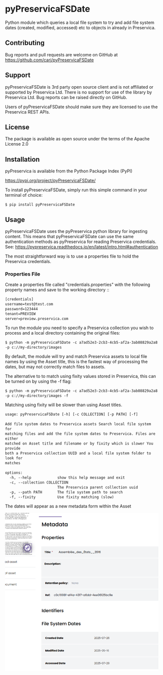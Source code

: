 # pyPreservicaFSDate

Python module which queries a local file system to try and add file system dates (created, modified, accessed) 
etc to objects in already in Preservica.

## Contributing

Bug reports and pull requests are welcome on GitHub at https://github.com/carj/pyPreservicaFSDate

## Support 

pyPreservicaFSDate is 3rd party open source client and is not affiliated or supported by Preservica Ltd.
There is no support for use of the library by Preservica Ltd.
Bug reports can be raised directly on GitHub.

Users of pyPreservicaFSDate should make sure they are licensed to use the Preservica REST APIs. 

## License

The package is available as open source under the terms of the Apache License 2.0

## Installation

pyPreservica is available from the Python Package Index (PyPI)

https://pypi.org/project/pyPreservicaFSDate/

To install pyPreservicaFSDate, simply run this simple command in your terminal of choice:


    $ pip install pyPreservicaFSDate



## Usage

pyPreservicaFSDate uses the pyPreservica python library for ingesting content. This means that pyPreservicaFSDate 
can use the same authentication methods as pyPreservica for reading Preservica credentials. See: 
https://pypreservica.readthedocs.io/en/latest/intro.html#authentication

The most straightforward way is to use a properties file to hold the Preservica credentials.

### Properties File

Create a properties file called "credentials.properties" with the following property names
and save to the working directory ::

    [credentials]
    username=test@test.com
    password=123444
    tenant=PREVIEW
    server=preview.preservica.com



To run the module you need to specify a Preservica collection you wish to process and a local directory
containing the original files:


    $ python -m pyPreservicaFSDate -c a7ad52e3-2cb3-4cb5-af2a-3ab08829a2a8 -p c://my-directory/images

By default, the module will try and match Preservica assets to local file names by using the Asset title, this is 
the fastest way of processing the dates, but may not correctly match files to assets.

The alternative to to match using fixity values stored in Preservica, this can be turned on by using the -f flag:

    $ python -m pyPreservicaFSDate -c a7ad52e3-2cb3-4cb5-af2a-3ab08829a2a8 -p c://my-directory/images -f

Matching using fixity will be slower than using Asset titles.

```
usage: pyPreservicaFSDate [-h] [-c COLLECTION] [-p PATH] [-f]

Add file system dates to Preservica assets Search local file system for
matching files and add the file system dates to Preservica. Files are either
matched on Asset title and filename or by fixity which is slower You provide
both a Preservica collection UUID and a local file system folder to look for
matches

options:
  -h, --help            show this help message and exit
  -c, --collection COLLECTION
                        The Preservica parent collection uuid
  -p, --path PATH       The file system path to search
  -f, --fixity          Use fixity matching (slow)

```

The dates will appear as a new metadata form within the Asset

![Metadata Dates](https://github.com/carj/pyPreservicaFSDate/blob/main/dates.png?raw=true)
